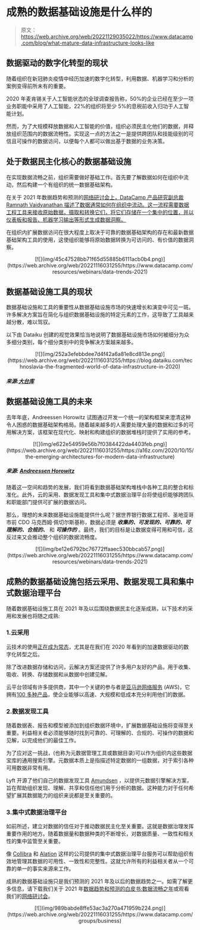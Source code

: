# 成熟的数据基础设施是什么样的

> 原文：<https://web.archive.org/web/20221129035022/https://www.datacamp.com/blog/what-mature-data-infrastructure-looks-like>

## 数据驱动的数字化转型的现状

随着组织在新冠肺炎疫情中经历加速的数字化转型，利用数据、机器学习和分析的案例变得前所未有的重要。

2020 年麦肯锡关于人工智能状态的全球调查报告称，50%的企业已经在至少一项业务职能中采用了人工智能，22%的组织将至少 5%的息税前收入归功于人工智能计划。

然而，为了大规模释放数据和人工智能的价值，组织必须民主化他们的数据，并释放组织范围内的数据流畅性。实现这一点的方法之一是提供跨团队和技能级别的可信且可操作的数据访问，以便每个人都可以做出基于数据的业务决策。

## 处于数据民主化核心的数据基础设施

在实现数据流畅之前，组织需要做好基础工作。首先要了解数据如何在组织中流动，然后构建一个有组织的统一数据基础架构。

在关于 2021 年数据趋势和预测的[网络研讨会上，DataCamp 产品研究副总裁 Ramnath Vaidyanathan 描述了数据通常如何在组织中流动。这一流程需要数据工程工具来接收原始数据，摄取和转换它们，将它们存储在一个集中的位置，并以仪表板和报告、机器学习输出等形式生成数据洞察。](https://web.archive.org/web/20221116031255/https://www.datacamp.com/resources/webinars/data-trends-2021)

在组织内扩展数据访问在很大程度上取决于可靠的数据基础架构的存在和最新数据基础架构工具的使用，这使组织能够将原始数据转换为可访问的、有价值的数据洞察。

<center>[![](img/45c47528bb71f65d55885b6111acb0b4.png)](https://web.archive.org/web/20221116031255/https://www.datacamp.com/resources/webinars/data-trends-2021)</center>

## 数据基础设施工具的现状

数据基础设施和工具的重要性从数据基础设施市场的快速增长和演变中可见一斑。许多解决方案旨在简化与组织数据基础设施的特定元素的工作，这导致了工具越来越分散，难以驾驭。

以下由 Dataiku 创建的视觉效果恰当地说明了数据基础设施市场如何被细分为众多细分类别，每个细分类别中的竞争解决方案越来越多。

<center>[![](img/252a3efebbdee7d4f42a6a81e8cd813e.png)](https://web.archive.org/web/20221116031255/https://blog.dataiku.com/technoslavia-the-fragmented-world-of-data-infrastructure-in-2020)</center>

##### 来源:[大台库](https://web.archive.org/web/20221116031255/https://blog.dataiku.com/technoslavia-the-fragmented-world-of-data-infrastructure-in-2020)

## 数据基础设施工具的未来

去年年底，Andreessen Horowitz 试图通过开发一个统一的架构框架来澄清这种令人困惑的数据基础架构格局。随着越来越多的人需要处理大量的数据和过多的可用解决方案，该框架在现代化、映射和构建组织的数据堆栈时提供了实用的参考。

<center>[![](img/e622e54959e56b7f0384422da4403feb.png)](https://web.archive.org/web/20221116031255/https://a16z.com/2020/10/15/the-emerging-architectures-for-modern-data-infrastructure)</center>

##### 来源: [Andreessen Horowitz](https://web.archive.org/web/20221116031255/https://a16z.com/2020/10/15/the-emerging-architectures-for-modern-data-infrastructure)

随着这一空间和趋势的发展，我们将看到数据基础架构堆栈中各种工具的整合和标准化。此外，云的采用、数据发现工具和集中式数据治理平台将使组织能够跨团队和职能部门提供可扩展的数据访问。

那么，理想的未来数据基础设施能提供什么呢？据世界银行数据工程师、圣地亚哥市前 CDO 马克西姆·佩切尔斯基称，数据必须是 ***收集的、可发现的、可靠的、可理解的、合规的、*** 和 ***可操作的*** 。最终，我们的目标是让数据变得可用和可信，这反过来又会推动整个组织的数据流畅度。

<center>[![](img/be12e6792bc76772ffaaec530bbcab57.png)](https://web.archive.org/web/20221116031255/https://www.datacamp.com/resources/webinars/data-trends-2021)</center>

## 成熟的数据基础设施包括云采用、数据发现工具和集中式数据治理平台

随着数据基础设施工具在 2021 年及以后围绕数据民主化逐渐成熟，以下技术的采用和发展也将随之成熟:

### 1.云采用

云技术的使用[正在成为常态](https://web.archive.org/web/20221116031255/https://www.oreilly.com/radar/cloud-adoption-in-2020)，尤其是在我们在 2020 年看到的加速数据驱动的数字化转型之后。

除了改进数据存储和访问，云解决方案还提供了许多用户友好的产品，用于收集、吸收、转换、存储数据和从数据中创建见解。

云平台领域有许多提供商，其中一个关键的参与者是[亚马逊网络服务](https://web.archive.org/web/20221116031255/https://aws.amazon.com/) (AWS)，它拥有[100 多种产品](https://web.archive.org/web/20221116031255/https://aws.amazon.com/products)，使企业能够以高速、大规模和低成本充分利用他们的数据。

### 2.数据发现工具

随着数据表、报告和模型被添加到组织数据环境中，扩展数据基础设施将变得至关重要。利益相关者必须能够随时找到可靠的、可理解的、合规的、可操作的数据和见解，以完成他们的最佳工作。

为了应对这一挑战，(也称为元数据管理工具或数据目录)可以作为组织内这些数据宝库的通用搜索引擎。元数据本质上是指描述特定数据的一组数据，对于索引各种可用数据非常有用。

Lyft 开源了他们自己的数据发现工具 [Amundsen](https://web.archive.org/web/20221116031255/https://www.amundsen.io/) ，以提供元数据引擎解决方案，旨在帮助组织发现、理解、共享和信任他们用于分析的数据。这种能力对于任何希望扩展其数据能力的组织来说都是至关重要的。

### 3.集中式数据治理平台

如前所述，建立对数据的信任对于推动数据民主化至关重要。这就是数据治理发挥重要作用的地方。随着数据量和数据种类的不断增长，对数据质量、一致性和相关性的集中监管至关重要。

像 [Collibra](https://web.archive.org/web/20221116031255/https://www.collibra.com/) 和 [Alation](https://web.archive.org/web/20221116031255/https://www.alation.com/solutions/data-governance) 这样的公司提供的集中式数据治理平台服务可以帮助组织有效地管理其数据的可用性、一致性和完整性。这就允许所有的利益相关者从一个可靠的单一的事实来源来工作。

成熟的数据基础设施只是我们预测的 2021 年及以后的数据趋势之一。如需了解更多信息，请下载我们关于 2021 年[数据趋势和预测的白皮书:数据流畅之年](https://web.archive.org/web/20221116031255/https://www.datacamp.com/resources/whitepapers/data-trends-and-predictions-2021)或观看我们的[网络研讨会](https://web.archive.org/web/20221116031255/https://www.datacamp.com/resources/webinars/data-trends-2021)。

<center>[![](img/989babde8ffe53ac3a270a471959b224.png)](https://web.archive.org/web/20221116031255/https://www.datacamp.com/groups/business)</center>